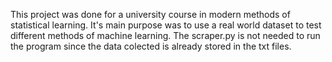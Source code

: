 This project was done for a university course in modern methods of statistical learning. 
It's main purpose was to use a real world dataset to test different methods of machine learning. 
The scraper.py is not needed to run the program since the data colected is already stored in the txt files.
